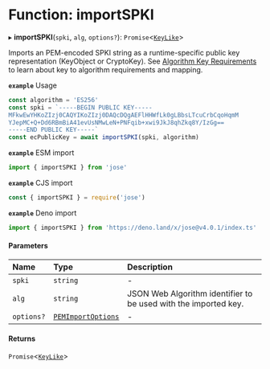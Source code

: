 # Function: importSPKI

▸ **importSPKI**(`spki`, `alg`, `options?`): `Promise`<[`KeyLike`](../types/types.KeyLike.md)\>

Imports an PEM-encoded SPKI string as a runtime-specific public key representation (KeyObject or CryptoKey).
See [Algorithm Key Requirements](https://github.com/panva/jose/issues/210) to learn about key to algorithm
requirements and mapping.

**`example`** Usage
```js
const algorithm = 'ES256'
const spki = `-----BEGIN PUBLIC KEY-----
MFkwEwYHKoZIzj0CAQYIKoZIzj0DAQcDQgAEFlHHWfLk0gLBbsLTcuCrbCqoHqmM
YJepMC+Q+Dd6RBmBiA41evUsNMwLeN+PNFqib+xwi9JkJ8qhZkq8Y/IzGg==
-----END PUBLIC KEY-----`
const ecPublicKey = await importSPKI(spki, algorithm)
```

**`example`** ESM import
```js
import { importSPKI } from 'jose'
```

**`example`** CJS import
```js
const { importSPKI } = require('jose')
```

**`example`** Deno import
```js
import { importSPKI } from 'https://deno.land/x/jose@v4.0.1/index.ts'
```

#### Parameters

| Name | Type | Description |
| :------ | :------ | :------ |
| `spki` | `string` | - |
| `alg` | `string` | JSON Web Algorithm identifier to be used with the imported key. |
| `options?` | [`PEMImportOptions`](../interfaces/key_import.PEMImportOptions.md) | - |

#### Returns

`Promise`<[`KeyLike`](../types/types.KeyLike.md)\>
